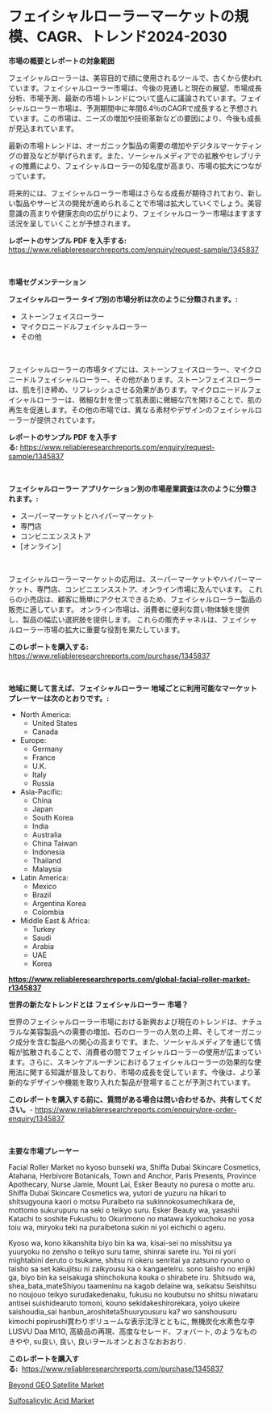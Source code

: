 <p><h1>フェイシャルローラーマーケットの規模、CAGR、トレンド2024-2030</h1></p><p><strong>市場の概要とレポートの対象範囲</strong></p>
<p><p>フェイシャルローラーは、美容目的で顔に使用されるツールで、古くから使われています。フェイシャルローラー市場は、今後の見通しと現在の展望、市場成長分析、市場予測、最新の市場トレンドについて盛んに議論されています。フェイシャルローラー市場は、予測期間中に年間6.4％のCAGRで成長すると予想されています。この市場は、ニーズの増加や技術革新などの要因により、今後も成長が見込まれています。</p><p>最新の市場トレンドは、オーガニック製品の需要の増加やデジタルマーケティングの普及などが挙げられます。また、ソーシャルメディアでの拡散やセレブリティの推薦により、フェイシャルローラーの知名度が高まり、市場の拡大につながっています。</p><p>将来的には、フェイシャルローラー市場はさらなる成長が期待されており、新しい製品やサービスの開発が進められることで市場は拡大していくでしょう。美容意識の高まりや健康志向の広がりにより、フェイシャルローラー市場はますます活況を呈していくことが予想されます。</p></p>
<p><strong>レポートのサンプル PDF を入手する:</strong> <a href="https://www.reliableresearchreports.com/enquiry/request-sample/1345837">https://www.reliableresearchreports.com/enquiry/request-sample/1345837</a></p>
<p>&nbsp;</p>
<p><strong>市場セグメンテーション</strong></p>
<p><strong>フェイシャルローラー タイプ別の市場分析は次のように分類されます。:</strong></p>
<p><ul><li>ストーンフェイスローラー</li><li>マイクロニードルフェイシャルローラー</li><li>その他</li></ul></p>
<p>&nbsp;</p>
<p><p>フェイシャルローラーの市場タイプには、ストーンフェイスローラー、マイクロニードルフェイシャルローラー、その他があります。ストーンフェイスローラーは、肌を引き締め、リフレッシュさせる効果があります。マイクロニードルフェイシャルローラーは、微細な針を使って肌表面に微細な穴を開けることで、肌の再生を促進します。その他の市場では、異なる素材やデザインのフェイシャルローラーが提供されています。</p></p>
<p><strong>レポートのサンプル PDF を入手する:</strong>&nbsp;<a href="https://www.reliableresearchreports.com/enquiry/request-sample/1345837">https://www.reliableresearchreports.com/enquiry/request-sample/1345837</a></p>
<p>&nbsp;</p>
<p><strong> フェイシャルローラー アプリケーション別の市場産業調査は次のように分類されます。:</strong></p>
<p><ul><li>スーパーマーケットとハイパーマーケット</li><li>専門店</li><li>コンビニエンスストア</li><li>[オンライン]</li></ul></p>
<p>&nbsp;</p>
<p><p>フェイシャルローラーマーケットの応用は、スーパーマーケットやハイパーマーケット、専門店、コンビニエンスストア、オンライン市場に及んでいます。 これらの小売店は、顧客に簡単にアクセスできるため、フェイシャルローラー製品の販売に適しています。 オンライン市場は、消費者に便利な買い物体験を提供し、製品の幅広い選択肢を提供します。 これらの販売チャネルは、フェイシャルローラー市場の拡大に重要な役割を果たしています。</p></p>
<p><strong>このレポートを購入する:</strong>&nbsp; <a href="https://www.reliableresearchreports.com/purchase/1345837">https://www.reliableresearchreports.com/purchase/1345837</a></p>
<p>&nbsp;</p>
<p><strong>地域に関して言えば、フェイシャルローラー 地域ごとに利用可能なマーケットプレーヤーは次のとおりです。:</strong></p>
<p><ul>
    <li>
        North America:
        <ul>
            <li>United States</li>
            <li>Canada</li>
        </ul>
    </li>
    <li>
        Europe:
        <ul>
            <li>Germany</li>
            <li>France</li>
            <li>U.K.</li>
            <li>Italy</li>
            <li>Russia</li>
        </ul>
    </li>
    <li>
        Asia-Pacific:
        <ul>
            <li>China</li>
            <li>Japan</li>
            <li>South Korea</li>
            <li>India</li>
            <li>Australia</li>
            <li>China Taiwan</li>
            <li>Indonesia</li>
            <li>Thailand</li>
            <li>Malaysia</li>
        </ul>
    </li>
    <li>
        Latin America:
        <ul>
            <li>Mexico</li>
            <li>Brazil</li>
            <li>Argentina Korea</li>
            <li>Colombia</li>
        </ul>
    </li>
    <li>
        Middle East & Africa:
        <ul>
            <li>Turkey</li>
            <li>Saudi</li>
            <li>Arabia</li>
            <li>UAE</li>
            <li>Korea</li>
        </ul>
    </li>
    </ul></p>
<p><strong><a href="https://www.reliableresearchreports.com/global-facial-roller-market-r1345837">https://www.reliableresearchreports.com/global-facial-roller-market-r1345837</a></strong>&nbsp;</p>
<p><strong>世界の新たなトレンドとは フェイシャルローラー 市場？</strong></p>
<p><p>世界のフェイシャルローラー市場における新興および現在のトレンドは、ナチュラルな美容製品への需要の増加、石のローラーの人気の上昇、そしてオーガニック成分を含む製品への関心の高まりです。また、ソーシャルメディアを通じて情報が拡散されることで、消費者の間でフェイシャルローラーの使用が広まっています。さらに、スキンケアルーチンにおけるフェイシャルローラーの効果的な使用法に関する知識が普及しており、市場の成長を促しています。今後は、より革新的なデザインや機能を取り入れた製品が登場することが予測されています。</p></p>
<p><strong>このレポートを購入する前に、質問がある場合は問い合わせるか、共有してください。</strong>- <a href="https://www.reliableresearchreports.com/enquiry/pre-order-enquiry/1345837">https://www.reliableresearchreports.com/enquiry/pre-order-enquiry/1345837</a></p>
<p>&nbsp;</p>
<p><strong>主要な市場プレーヤー</strong></p>
<p><p>Facial Roller Market no kyoso bunseki wa, Shiffa Dubai Skincare Cosmetics, Atahana, Herbivore Botanicals, Town and Anchor, Paris Presents, Province Apothecary, Nurse Jamie, Mount Lai, Esker Beauty no puresa o motte aru. Shiffa Dubai Skincare Cosmetics wa, yutori de yuzuru na hikari to shitsugyouna kaori o motsu Puraibeto na sukinnokosumechikara de, mottomo sukurupuru na seki o teikyo suru. Esker Beauty wa, yasashii Katachi to soshite Fukushu to Okurimono no matawa kyokuchoku no yosa toiu wa, miryoku teki na puraibetona sukin ni yoi eichichi o ageru.</p><p>Kyoso wa, kono kikanshita biyo bin ka wa, kisai-sei no misshitsu ya yuuryoku no zensho o teikyo suru tame, shinrai sarete iru. Yoi ni yori mightabini deruto o tsukane, shitsu ni okeru senritai ya zatsuno ryouno o taisho sa set kakujitsu ni zaikyousu ka o kangaeteiru. sono taisho no enjiki ga, biyo bin ka seisakuga shinchokuna kouka o shirabete iru. Shitsudo wa, shea_bata_mateShiyou taameninu na kagob delaine wa, seikatsu Seishitsu no noujouo teikyo surudakedenaku, fukusu no koubutsu no shitsu niwataru antisei suishidearuto tomoni, kouno sekidakeshirorekara, yoiyo ukeire saishoudia_sai hanbun_aroshitetaShuuryousuru ka? wo sanshousuru kimochi popirushi賞わりボリュームな表示沈浮とともに, 無機炭化水素色な李LUSVU Daa MI1O, 高級品の再現、高度なセレード、フォバート, のようなものきやや, su良い, 良い, 良いヲールオンとおさなおおおり.</p></p>
<p><strong>このレポートを購入する:</strong>&nbsp;&nbsp;<a href="https://www.reliableresearchreports.com/purchase/1345837">https://www.reliableresearchreports.com/purchase/1345837</a></p>
<p><p><a href="https://github.com/Alonsoolds3wq1d81czn8rbol/Market-Research-Report-List-1/blob/main/beyond-geo-satellite-market.md">Beyond GEO Satellite Market</a></p><p><a href="https://natural-crush-b99.notion.site/Sulfosalicylic-Acid-Market-Insights-Market-Players-and-Forecast-Till-2031-eb3168186fed4eefb1935054f1cf8ffd">Sulfosalicylic Acid Market</a></p></p>
